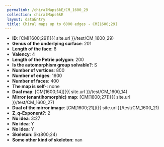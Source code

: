 ```yaml
--- 
 permalink: /chiralMaps6kE/CM_1600_29 
 collection: chiralMaps6kE
 layout: dataEntry
 title: Chiral maps up to 6000 edges - CM[1600;29]
---
```


- **ID**: [CM[1600;29]]({{ site.url }}/test/CM_1600_29)
- **Genus of the underlying surface**: 201
- **Length of the face**: 8
- **Valency**: 4
- **Length of the Petrie polygon**: 200
- **Is the automorphism group solvable?**: S
- **Number of vertices**: 800
- **Number of edges**: 1600
- **Number of faces**: 400
- **The map is self-**: none
- **Dual map**: [CM[1600;14]]({{ site.url }}/test/CM_1600_14)
- **Mirror (enantihomorphic) map**: [CM[1600;27]]({{ site.url }}/test/CM_1600_27)
- **Dual of the mirror image**: [CM[1600;21]]({{ site.url }}/test/CM_1600_21)
- **Z_q-Exponent?**: 2
- **No idea**:  3:27
- **No idea**: Y
- **No idea**: Y
- **Skeleton**: Sk(800;24)
- **Some other kind of skeleton**: nan
